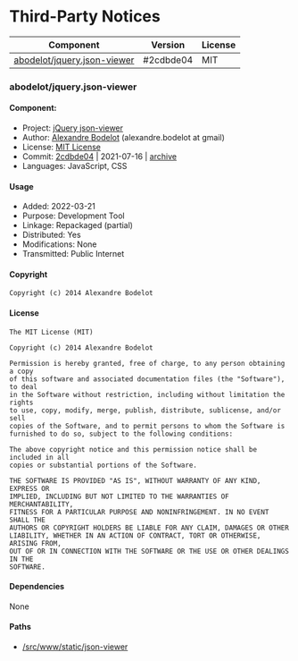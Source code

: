 # Third-Party Notices

| Component                                                  | Version   | License |
| ---------------------------------------------------------- | --------- | ------- |
| [abodelot/jquery.json-viewer](abodelot-jquery-json-viewer) | #2cdbde04 | MIT     |

### abodelot/jquery.json-viewer

#### Component:

- Project: [jQuery json-viewer](https://github.com/abodelot/jquery.json-viewer)
- Author: [Alexandre Bodelot](https://github.com/abodelot) (alexandre.bodelot at gmail)
- License: [MIT License](https://raw.githubusercontent.com/abodelot/jquery.json-viewer/2cdbde044104075b1ece6fcf6d395f327fe2f01f/LICENSE)
- Commit: [2cdbde04](abodelot/jquery.json-viewer@2cdbde04) | 2021-07-16 | [archive](github.com/abodelot/jquery.json-viewer/archive/2cdbde044104075b1ece6fcf6d395f327fe2f01f.zip)
- Languages: JavaScript, CSS

#### Usage

- Added: 2022-03-21
- Purpose: Development Tool
- Linkage: Repackaged (partial)
- Distributed: Yes
- Modifications: None
- Transmitted: Public Internet

#### Copyright

```
Copyright (c) 2014 Alexandre Bodelot
```

#### License

```
The MIT License (MIT)

Copyright (c) 2014 Alexandre Bodelot

Permission is hereby granted, free of charge, to any person obtaining a copy
of this software and associated documentation files (the "Software"), to deal
in the Software without restriction, including without limitation the rights
to use, copy, modify, merge, publish, distribute, sublicense, and/or sell
copies of the Software, and to permit persons to whom the Software is
furnished to do so, subject to the following conditions:

The above copyright notice and this permission notice shall be included in all
copies or substantial portions of the Software.

THE SOFTWARE IS PROVIDED "AS IS", WITHOUT WARRANTY OF ANY KIND, EXPRESS OR
IMPLIED, INCLUDING BUT NOT LIMITED TO THE WARRANTIES OF MERCHANTABILITY,
FITNESS FOR A PARTICULAR PURPOSE AND NONINFRINGEMENT. IN NO EVENT SHALL THE
AUTHORS OR COPYRIGHT HOLDERS BE LIABLE FOR ANY CLAIM, DAMAGES OR OTHER
LIABILITY, WHETHER IN AN ACTION OF CONTRACT, TORT OR OTHERWISE, ARISING FROM,
OUT OF OR IN CONNECTION WITH THE SOFTWARE OR THE USE OR OTHER DEALINGS IN THE
SOFTWARE.
```

#### Dependencies

None

#### Paths

- [/src/www/static/json-viewer](/src/www/static/json-viewer)
